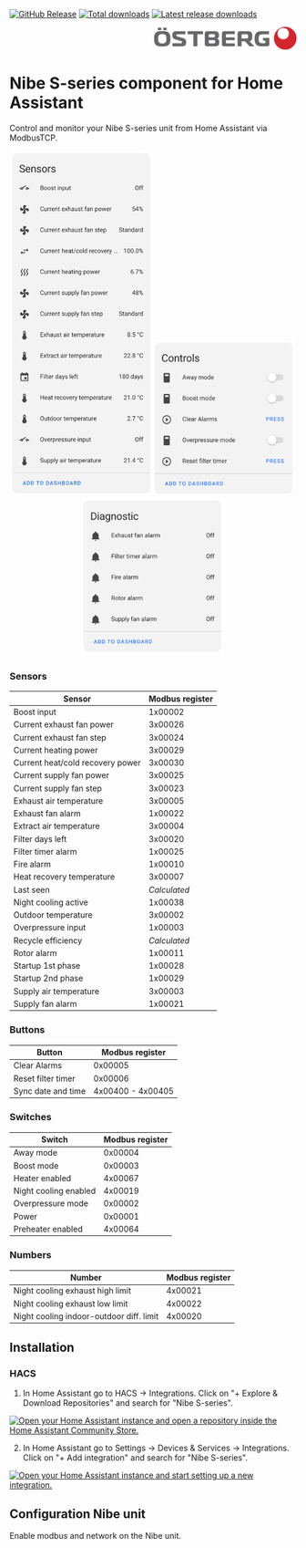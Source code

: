 [![GitHub Release][releases-shield]][releases]
[![Total downloads][total-downloads-shield]][total-downloads]
[![Latest release downloads][latest-release-downloads-shield]][latest-release-downloads]

<p align="right">
<img width="250" alt="Logo" src="https://raw.githubusercontent.com/DavidNordin/home-assistant-NibeS/master/assets/logo.png">
</p>

# Nibe S-series component for Home Assistant


Control and monitor your Nibe S-series unit from Home Assistant via ModbusTCP.

<p align="center">
<img width="250" alt="Sensors" src="https://raw.githubusercontent.com/DavidNordin/home-assistant-nibes/master/assets/sensors.png"><img width="250" alt="Controls" src="https://raw.githubusercontent.com/DavidNordin/home-assistant-nibes/master/assets/controls.png"><img width="250" alt="Diagnostic" src="https://raw.githubusercontent.com/DavidNordin/home-assistant-nibes/master/assets/diagnostic.png">
</p>




### Sensors
| Sensor  | Modbus register |
| ------------- | ------------- |
|Boost input|1x00002|
|Current exhaust fan power|3x00026|
|Current exhaust fan step|3x00024|
|Current heating power|3x00029|
|Current heat/cold recovery power|3x00030|
|Current supply fan power|3x00025|
|Current supply fan step|3x00023|
|Exhaust air temperature|3x00005|
|Exhaust fan alarm|1x00022|
|Extract air temperature|3x00004|
|Filter days left|3x00020|
|Filter timer alarm|1x00025|
|Fire alarm|1x00010|
|Heat recovery temperature|3x00007|
|Last seen|_Calculated_|
|Night cooling active|1x00038|
|Outdoor temperature | 3x00002  |
|Overpressure input|1x00003|
|Recycle efficiency|_Calculated_|
|Rotor alarm|1x00011|
|Startup 1st phase|1x00028|
|Startup 2nd phase|1x00029|
|Supply air temperature|3x00003|
|Supply fan alarm|1x00021|


### Buttons
| Button  | Modbus register |
| ------------- | ------------- |
| Clear Alarms |0x00005|
|Reset filter timer|0x00006|
|Sync date and time|4x00400 - 4x00405|


### Switches
| Switch  | Modbus register |
| ------------- | ------------- |
|Away mode|0x00004|
|Boost mode|0x00003|
|Heater enabled|4x00067|
|Night cooling enabled|4x00019|
|Overpressure mode|0x00002|
|Power|0x00001|
|Preheater enabled|4x00064|

### Numbers
| Number  | Modbus register |
| ------------- | ------------- |
|Night cooling exhaust high limit|4x00021|
|Night cooling exhaust low limit|4x00022|
|Night cooling indoor-outdoor diff. limit|4x00020|

## Installation

### HACS
1. In Home Assistant go to HACS -> Integrations. Click on "+ Explore & Download Repositories" and search for "Nibe S-series".

[![Open your Home Assistant instance and open a repository inside the Home Assistant Community Store.](https://my.home-assistant.io/badges/hacs_repository.svg)](https://my.home-assistant.io/redirect/hacs_repository/?owner=DavidNordin&repository=home-assistant-nibes&category=integration)

2. In Home Assistant go to Settings -> Devices & Services -> Integrations. Click on "+ Add integration" and search for "Nibe S-series".

[![Open your Home Assistant instance and start setting up a new integration.](https://my.home-assistant.io/badges/config_flow_start.svg)](https://my.home-assistant.io/redirect/config_flow_start/?domain=nibes)


## Configuration Nibe unit

Enable modbus and network on the Nibe unit.



[releases-shield]: https://img.shields.io/github/v/release/DavidNordin/home-assistant-nibes?style=flat-square
[releases]: https://github.com/DavidNordin/home-assistant-nibes/releases
[total-downloads-shield]: https://img.shields.io/github/downloads/DavidNordin/home-assistant-nibes/total?style=flat-square
[total-downloads]: https://github.com/DavidNordin/home-assistant-nibes
[latest-release-downloads-shield]: https://img.shields.io/github/downloads/DavidNordin/home-assistant-nibes/latest/total?style=flat-square
[latest-release-downloads]: https://github.com/DavidNordin/home-assistant-nibes
